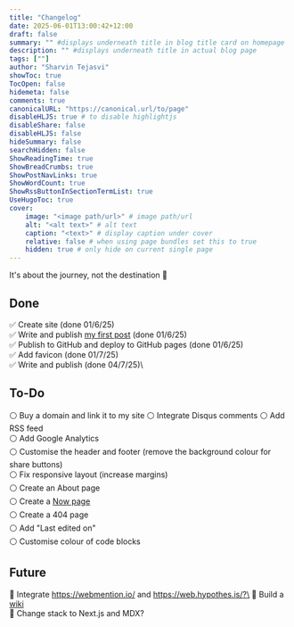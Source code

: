 ```yaml
---
title: "Changelog"
date: 2025-06-01T13:00:42+12:00
draft: false
summary: "" #displays underneath title in blog title card on homepage
description: "" #displays underneath title in actual blog page
tags: [""]
author: "Sharvin Tejasvi"
showToc: true
TocOpen: false
hidemeta: false
comments: true
canonicalURL: "https://canonical.url/to/page"
disableHLJS: true # to disable highlightjs
disableShare: false
disableHLJS: false
hideSummary: false
searchHidden: false
ShowReadingTime: true
ShowBreadCrumbs: true
ShowPostNavLinks: true
ShowWordCount: true
ShowRssButtonInSectionTermList: true
UseHugoToc: true
cover:
    image: "<image path/url>" # image path/url
    alt: "<alt text>" # alt text
    caption: "<text>" # display caption under cover
    relative: false # when using page bundles set this to true
    hidden: true # only hide on current single page
---
```


It's about the journey, not the destination 🚗

## Done

✅ Create site (done 01/6/25)\
✅ Write and publish [my first post](https://szg-zone.github.io/DigitalGarden/blogs/001-my-digital-garden/) (done 01/6/25)\
✅ Publish to GitHub and deploy to GitHub pages (done 01/6/25)\
✅ Add favicon (done 01/7/25)\
✅ Write and publish (done 04/7/25)\

## To-Do

⚪ Buy a domain and link it to my site
⚪ Integrate Disqus comments
⚪️ Add RSS feed\
⚪️ Add Google Analytics\
⚪️ Customise the header and footer (remove the background colour for share buttons)\
⚪️ Fix responsive layout (increase margins)\
⚪️ Create an About page\
⚪️ Create a [Now page](https://nownownow.com/about)\
⚪️ Create a 404 page\
⚪️ Add "Last edited on"\
⚪️ Customise colour of code blocks

## Future

🚀 Integrate https://webmention.io/ and https://web.hypothes.is/?\
🚀 Build a [wiki](https://tomcritchlow.com/2019/02/17/building-digital-garden/)\
🚀 Change stack to Next.js and MDX?